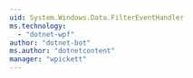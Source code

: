 ```yaml
---
uid: System.Windows.Data.FilterEventHandler
ms.technology: 
  - "dotnet-wpf"
author: "dotnet-bot"
ms.author: "dotnetcontent"
manager: "wpickett"
---
```

